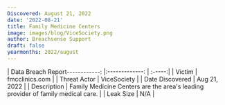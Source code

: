 ```yaml
---
Discovered: August 21, 2022
date: '2022-08-21'
title: Family Medicine Centers
image: images/blog/ViceSociety.png
author: Breachsense Support
draft: false
yearmonths: 2022/august
---
```


| Data Breach Report------------:   |:-------------:    | :-----:|
| Victim    | fmcclinics.com     | 
| Threat Actor    | ViceSociety      | 
| Date Discovered    | Aug 21, 2022      | 
| Description    | Family Medicine Centers are the area's leading provider of family medical care.      | 
| Leak Size    | N/A      | 

